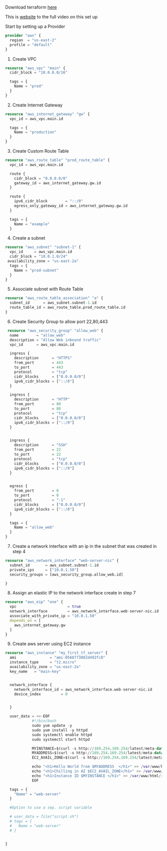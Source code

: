 

Download terraform [here](https://learn.hashicorp.com/tutorials/terraform/install-cli)

This is  [website](https://www.youtube.com/watch?v=SLB_c_ayRMo&ab_channel=freeCodeCamp.org) to the full video on this set up



Start by setting up a Provider 

```terraform
provider "aws" {
  region  = "us-east-2"
  profile = "default"
}
```

1. Create VPC

```terraform
resource "aws_vpc" "main" {
  cidr_block = "10.0.0.0/16"

  tags = {
    Name = "prod"
  }
}
```

2. Create Internet Gateway
```terraform
resource "aws_internet_gateway" "gw" {
  vpc_id = aws_vpc.main.id

  tags = {
    Name = "production"
  }
}
```

3. Create Custom Route Table

```terraform
resource "aws_route_table" "prod_route_table" {
  vpc_id = aws_vpc.main.id

  route {
    cidr_block = "0.0.0.0/0"
    gateway_id = aws_internet_gateway.gw.id
  }

  route {
    ipv6_cidr_block        = "::/0"
    egress_only_gateway_id = aws_internet_gateway.gw.id
  }

  tags = {
    Name = "example"
  }
```
4. Create a subnet
```terraform
resource "aws_subnet" "subnet-1" {
  vpc_id     = aws_vpc.main.id
  cidr_block = "10.0.1.0/24"
 availability_zone = "us-east-2a"
  tags = {
    Name = "prod-subnet"
  }
}
```

5. Associate subnet with Route Table

```terraform
resource "aws_route_table_association" "a" {
  subnet_id      = aws_subnet.subnet-1.id
  route_table_id = aws_route_table.prod_route_table.id
}
```

6. Create Security Group to allow port 22,80,443

```terraform
 resource "aws_security_group" "allow_web" {
  name        = "allow_web"
  description = "Allow Web inbound traffic"
  vpc_id      = aws_vpc.main.id

  ingress {
    description      = "HTTPS"
    from_port        = 443
    to_port          = 443
    protocol         = "tcp"
    cidr_blocks      = ["0.0.0.0/0"]
    ipv6_cidr_blocks = ["::/0"]
  }

  ingress {
    description      = "HTTP"
    from_port        = 80
    to_port          = 80
    protocol         = "tcp"
    cidr_blocks      = ["0.0.0.0/0"]
    ipv6_cidr_blocks = ["::/0"]
  }


  ingress {
    description      = "SSH"
    from_port        = 22
    to_port          = 22
    protocol         = "tcp"
    cidr_blocks      = ["0.0.0.0/0"]
    ipv6_cidr_blocks = ["::/0"]
  }


  egress {
    from_port        = 0
    to_port          = 0
    protocol         = "-1"
    cidr_blocks      = ["0.0.0.0/0"]
    ipv6_cidr_blocks = ["::/0"]
  }

  tags = {
    Name = "allow_web"
  }
}
```

7. Create a network interface with an ip in the subnet that was created in step 4

```terraform
resource "aws_network_interface" "web-server-nic" {
  subnet_id       = aws_subnet.subnet-1.id
  private_ips     = ["10.0.1.50"]
  security_groups = [aws_security_group.allow_web.id]

}
```

8. Assign an elastic IP to the network interface create in step 7

```terraform
resource "aws_eip" "one" {
  vpc                       = true
  network_interface         = aws_network_interface.web-server-nic.id
  associate_with_private_ip = "10.0.1.50"
  depends_on = [
    aws_internet_gateway.gw
  ]
}
```

9. Create aws server using EC2 instance

```terraform
resource "aws_instance" "my_first_tf_server" {
  ami               = "ami-0568773882d492fc8"
  instance_type     = "t2.micro"
  availability_zone = "us-east-2a"
  key_name   = "main-key"


  network_interface {
    network_interface_id = aws_network_interface.web-server-nic.id
    device_index         = 0


  }

  user_data = <<-EOF
            #!/bin/bash
            sudo yum update -y
            sudo yum install -y httpd
            sudo systemctl enable httpd
            sudo systemctl start httpd

            MYINSTANCE=$(curl -s http://169.254.169.254/latest/meta-data/instance-id)
            MYADDRESS=$(curl -s http://169.254.169.254/latest/meta-data/public-ipv4)
            EC2_AVAIL_ZONE=$(curl -s http://169.254.169.254/latest/meta-data/placement/availability-zone)

            echo "<h1>Hello World from $MYADDRESS  </h1>" >> /var/www/html/index.html
            echo "<h1>Chilling in AZ $EC2_AVAIL_ZONE</h1>" >> /var/www/html/index.html
            echo "<h1>Instance ID $MYINSTANCE </h1>" >> /var/www/html/index.html
            EOF

  tags = {
    "Name" = "web-server"
  }

  #Option to use a sep. script variable

  # user_data = file("script.sh")
  # tags = {
  #   Name = "web-server"
  # }


}
```
